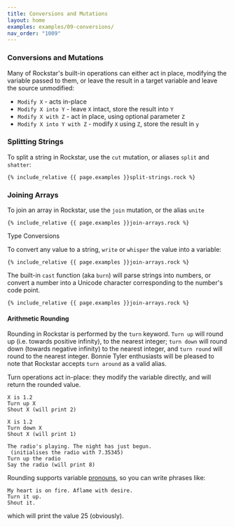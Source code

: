 ```yaml
---
title: Conversions and Mutations
layout: home
examples: examples/09-conversions/
nav_order: "1009"
---
```

### Conversions and Mutations

Many of Rockstar's built-in operations can either act in place, modifying the variable passed to them, or leave the result in a target variable and leave the source unmodified:

* `Modify X` - acts in-place
* `Modify X into Y` - leave `X` intact, store the result into `Y`
* `Modify X with Z` - act in place, using optional parameter `Z`
* `Modify X into Y with Z` - modify `X` using `Z`, store the result in `y`

### Splitting Strings

To split a string in Rockstar, use the `cut` mutation, or aliases `split` and `shatter`:

```rockstar
{% include_relative {{ page.examples }}split-strings.rock %}
```

### Joining Arrays

To join an array in Rockstar, use the `join` mutation, or the alias `unite`

```rockstar
{% include_relative {{ page.examples }}join-arrays.rock %}
```

Type Conversions

To convert any value to a string, `write` or `whisper` the value into a variable:

```rockstar
{% include_relative {{ page.examples }}join-arrays.rock %}
```

The built-in `cast` function (aka `burn`) will parse strings into numbers, or convert a number into a Unicode character corresponding to the number's code point.

```rockstar
{% include_relative {{ page.examples }}join-arrays.rock %}
```
#### Arithmetic Rounding

Rounding in Rockstar is performed by the `turn` keyword. `Turn up` will round up (i.e. towards positive infinity), to the nearest integer; `turn down` will round down (towards negative infinity) to the nearest integer, and `turn round` will round to the nearest integer. Bonnie Tyler enthusiasts will be pleased to note that Rockstar accepts `turn around` as a valid alias.

Turn operations act in-place: they modify the variable directly, and will return the rounded value.

```
X is 1.2
Turn up X
Shout X (will print 2)

X is 1.2
Turn down X
Shout X (will print 1)

The radio's playing. The night has just begun. 
 (initialises the radio with 7.35345)
Turn up the radio
Say the radio (will print 8)
```

Rounding supports variable [pronouns](https://codewithrockstar.com/docs#pronouns), so you can write phrases like:

```
My heart is on fire. Aflame with desire.
Turn it up.
Shout it.
```

which will print the value 25 (obviously).
